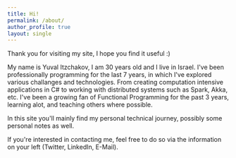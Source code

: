 ```yaml
---
title: Hi!
permalink: /about/
author_profile: true
layout: single
---
```


Thank you for visiting my site, I hope you find it useful :)

My name is Yuval Itzchakov, I am 30 years old and I live in Israel. I've been professionally programming for the last 7 years,
in which I've explored various challanges and technologies. From creating computation intensive applications in C# to working with distributed systems such as Spark, Akka, etc. I've been a growing fan of Functional Programming for the past 3 years, learning alot, and teaching others where possible.

In this site you'll mainly find my personal technical journey, possibly some personal notes as well.

If you're interested in contacting me, feel free to do so via the information on your left (Twitter, LinkedIn, E-Mail).
